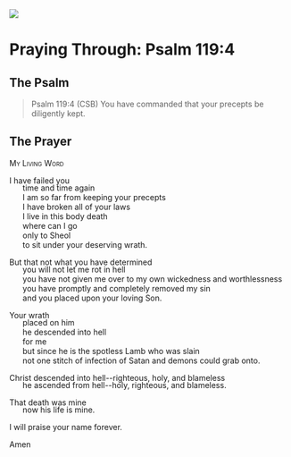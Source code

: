 <img class="intro-right" src="/images/art-paris-psalter.jpg">

<style>
  li {list-style-type: none;}
  p + ul {
    margin-top: -18px;
}
</style>

# Praying Through: Psalm 119:4

## The Psalm

>Psalm 119:4 (CSB) You have commanded that your precepts be diligently kept.

## The Prayer

<div style="font-variant: small-caps;">
My Living Word
</div>

I have failed you  
* time and time again  
* I am so far from keeping your precepts  
* I have broken all of your laws  
* I live in this body death  
* where can I go  
* only to Sheol  
* to sit under your deserving wrath.

But that not what you have determined  
* you will not let me rot in hell  
* you have not given me over to my own wickedness and worthlessness  
* you have promptly and completely removed my sin  
* and you placed upon your loving Son.

Your wrath  
* placed on him  
* he descended into hell  
* for me  
* but since he is the spotless Lamb who was slain  
* not one stitch of infection of Satan and demons could grab onto.

Christ descended into hell--righteous, holy, and blameless  
* he ascended from hell--holy, righteous, and blameless.

That death was mine  
* now his life is mine.

I will praise your name forever.

Amen